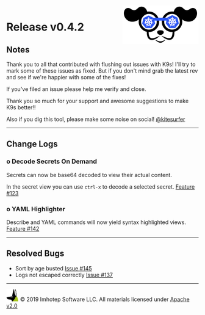 <img src="https://raw.githubusercontent.com/nholuongut/k9s/master/assets/k9s_small.png" align="right" width="200" height="auto"/>

# Release v0.4.2

## Notes

Thank you to all that contributed with flushing out issues with K9s! I'll try
to mark some of these issues as fixed. But if you don't mind grab the latest
rev and see if we're happier with some of the fixes!

If you've filed an issue please help me verify and close.

Thank you so much for your support and awesome suggestions to make K9s better!!

Also if you dig this tool, please make some noise on social! [@kitesurfer](https://twitter.com/kitesurfer)

---

## Change Logs

### o Decode Secrets On Demand

  Secrets can now be base64 decoded to view their actual content.

  In the secret view you can use `ctrl-x` to decode a selected secret. [Feature #123](https://github.com/nholuongut/k9s/issues/123)

### o YAML Highlighter

  Describe and YAML commands will now yield syntax highlighted views.
  [Feature #142](https://github.com/nholuongut/k9s/issues/142)

---

## Resolved Bugs

+ Sort by age busted [Issue #145](https://github.com/nholuongut/k9s/issues/145)
+ Logs not escaped correctly [Issue #137](https://github.com/nholuongut/k9s/issues/137)

---

<img src="https://raw.githubusercontent.com/nholuongut/k9s/master/assets/imhotep_logo.png" width="32" height="auto"/> © 2019 Imhotep Software LLC. All materials licensed under [Apache v2.0](http://www.apache.org/licenses/LICENSE-2.0)
